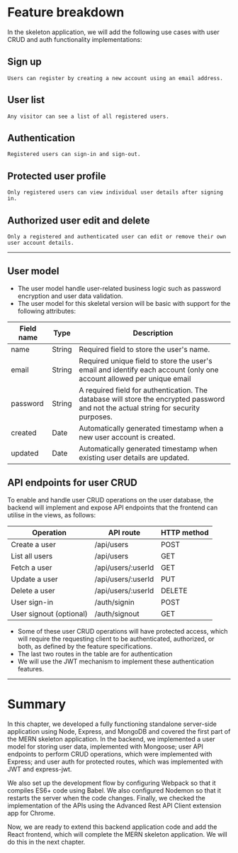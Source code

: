 # Feature breakdown

In the skeleton application, we will add the following use cases with user CRUD and auth functionality implementations:

## Sign up

    Users can register by creating a new account using an email address.

## User list

    Any visitor can see a list of all registered users. 

## Authentication

    Registered users can sign-in and sign-out.

## Protected user profile

    Only registered users can view individual user details after signing in.

## Authorized user edit and delete

    Only a registered and authenticated user can edit or remove their own user account details.

<hr/>

## User model

- The user model handle user-related business logic such as password encryption and user data validation.
- The user model for this skeletal version will be basic with support for the following attributes:

| Field name | Type | Description |
| --- | --- | --- |
| name | String | Required field to store the user's name. |
| email | String | Required unique field to store the user's email and identify each account (only one account allowed per unique email |
| password | String | A required field for authentication. The database will store the encrypted password and not the actual string for security purposes. |
| created | Date | Automatically generated timestamp when a new user account is created. |
| updated | Date | Automatically generated timestamp when existing user details are updated. |

## API endpoints for user CRUD

To enable and handle user CRUD operations on the user database, the backend will implement and expose API endpoints that the frontend can utilise in the views, as follows:

| Operation | API route | HTTP method |
| --- | --- | --- |
| Create a user | /api/users | POST |
| List all users | /api/users | GET |
| Fetch a user | /api/users/:userId | GET |
| Update a user | /api/users/:userId | PUT |
| Delete a user | /api/users/:userId | DELETE |
| User sign-in | /auth/signin | POST |
| User signout (optional) | /auth/signout | GET |

- Some of these user CRUD operations will have protected access, which will require the requesting client to be authenticated, authorized, or both, as defined by the feature specifications.
- The last two routes in the table are for authentication
- We will use the JWT mechanism to implement these authentication features.

<hr/>

# Summary

In this chapter, we developed a fully functioning standalone server-side application using Node, Express, and MongoDB and covered the first part of the MERN skeleton application. In the backend, we implemented a user model for storing user data, implemented with Mongoose; user API endpoints to perform CRUD operations, which were implemented with Express; and user auth for protected routes, which was implemented with JWT and express-jwt.

We also set up the development flow by configuring Webpack so that it compiles ES6+ code using Babel. We also configured Nodemon so that it restarts the server when the code changes. Finally, we checked the implementation of the APIs using the Advanced Rest API Client extension app for Chrome.

Now, we are ready to extend this backend application code and add the React frontend, which will complete the MERN skeleton application. We will do this in the next chapter.